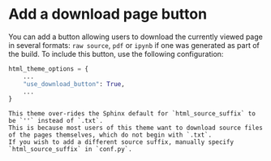 # Add a download page button

You can add a button allowing users to download the currently viewed page in several formats: `raw source`, `pdf` or `ipynb` if one was generated as part of the build.
To include this button, use the following configuration:

```python
html_theme_options = {
    ...
    "use_download_button": True,
    ...
}
```

```{note}
This theme over-rides the Sphinx default for `html_source_suffix` to be `''` instead of `.txt`.
This is because most users of this theme want to download source files of the pages themselves, which do not begin with `.txt`.
If you wish to add a different source suffix, manually specify `html_source_suffix` in `conf.py`.
```
